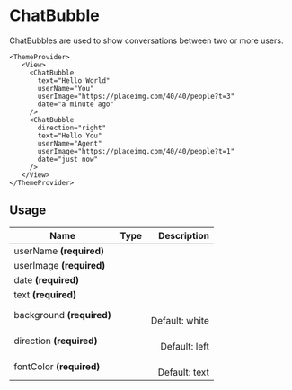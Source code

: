 <!-- 
This is an auto-generated markdown. 
You can change it in "/Users/daniel/Dev/allthings/elements/src/ChatBubble/ChatBubble.tsx" and run build:docs to update this file.
-->
# ChatBubble
ChatBubbles are used to show conversations between two or more users.

```example
<ThemeProvider>
   <View>
     <ChatBubble
       text="Hello World"
       userName="You"
       userImage="https://placeimg.com/40/40/people?t=3"
       date="a minute ago"
     />
     <ChatBubble
       direction="right"
       text="Hello You"
       userName="Agent"
       userImage="https://placeimg.com/40/40/people?t=1"
       date="just now"
     />
   </View>
</ThemeProvider>
```
## Usage
| Name        | Type           | Description  |
| ----------- |:--------------:| ------------:|
|userName **(required)**||
|userImage **(required)**||
|date **(required)**||
|text **(required)**||
|background **(required)**||<br>Default: white
|direction **(required)**||<br>Default: left
|fontColor **(required)**||<br>Default: text
